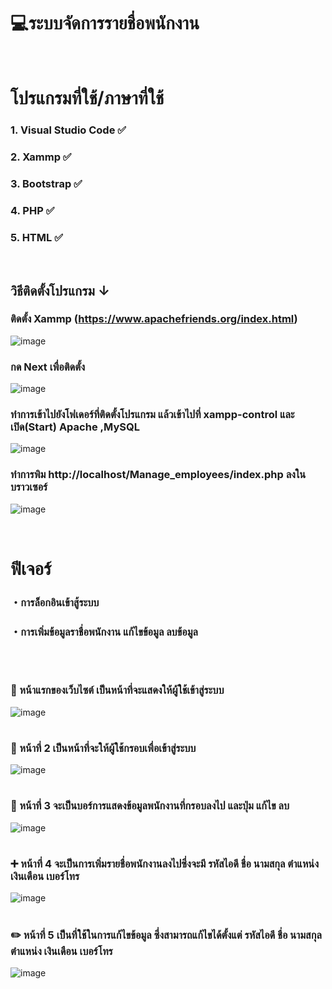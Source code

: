 #  💻ระบบจัดการรายชื่อพนักงาน
<br>

# โปรแกรมที่ใช้/ภาษาที่ใช้
### 1. Visual Studio Code ✅
### 2. Xammp ✅
### 3. Bootstrap ✅
### 4. PHP ✅
### 5. HTML ✅


<br>

## วิธีติดตั้งโปรแกรม ↓

### ติดตั้ง Xammp (https://www.apachefriends.org/index.html)
![image](https://github.com/user-attachments/assets/51beb9ec-e1d3-43b5-89cb-10d9a99b7452)
### กด Next เพื่อติดตั้ง
![image](https://github.com/user-attachments/assets/4bb26371-88ec-4a7e-9331-f6a6ec2e61cd)
### ทำการเข้าไปยังโฟเดอร์ที่ติดตั้งโปรแกรม แล้วเข้าไปที่ xampp-control และเปิด(Start) Apache ,MySQL
![image](https://github.com/user-attachments/assets/37ce7269-0b5f-40dd-bea6-df7dd02c7a61)
### ทำการพิม http://localhost/Manage_employees/index.php ลงในบราวเซอร์
![image](https://github.com/user-attachments/assets/606415b4-86dd-4b2a-8512-cc842a3f1567)

<br>

# ฟีเจอร์
### ・การล็อกอินเข้าสู้ระบบ
### ・การเพิ่มข้อมูลราชื่อพนักงาน แก้ไขข้อมูล ลบข้อมูล

<br>

#
### 📱 หน้าแรกของเว็บไซต์ เป็นหน้าที่จะแสดงให้ผู้ใช้เข้าสู่ระบบ
![image](https://github.com/user-attachments/assets/0be02a5e-55fd-4a43-b5cb-fff81c1f3420)
# 

### 🔐 หน้าที่ 2 เป็นหน้าที่จะให้ผู้ใช้กรอบเพื่อเข้าสู่ระบบ
![image](https://github.com/user-attachments/assets/4a293593-d7d6-4e8b-83e0-cf0c71af7d21)

#

### 📝 หน้าที่ 3 จะเป็นบอร์การแสดงข้อมูลพนักงานที่กรอบลงไป และปุ่ม แก้ไข ลบ 
![image](https://github.com/user-attachments/assets/d1a218b3-fde7-4295-8deb-4f611be9e100)

#

### ➕ หน้าที่ 4 จะเป็นการเพิ่มรายชื่อพนักงานลงไปซึ่งจะมี รหัสไอดี ชื่อ นามสกุล ตำแหน่ง เงินเดือน เบอร์โทร
![image](https://github.com/user-attachments/assets/d5c69291-83ba-4d70-85db-fbadc2c1a6f0)

#

### ✏️ หน้าที่ 5 เป็นที่ใช้ในการแก้ไขข้อมูล ซึ่งสามารถแก้ไขได้ตั้งแต่ รหัสไอดี ชื่อ นามสกุล ตำแหน่ง เงินเดือน เบอร์โทร
![image](https://github.com/user-attachments/assets/ee8a9c44-335d-4613-ae8a-2371ccb2fd7b)

#
